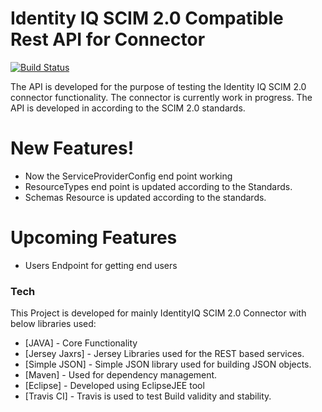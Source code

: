 # Identity IQ SCIM 2.0 Compatible Rest API for Connector


[![Build Status](https://travis-ci.org/currydeveloper/ProjectOlympus.svg?branch=master)](https://travis-ci.org/currydeveloper/ProjectOlympus)

The API is developed for the purpose of testing the Identity IQ SCIM 2.0 connector functionality. The connector is currently work in progress. The API is developed in according to the SCIM 2.0 standards.

# New Features!

  - Now the ServiceProviderConfig end point working
  - ResourceTypes end point is  updated according to the Standards.
  - Schemas Resource is updated according to the standards.
  
# Upcoming Features
 
  - Users Endpoint for getting end users


### Tech

This Project is developed for mainly IdentityIQ SCIM 2.0 Connector with below libraries used:

* [JAVA] - Core Functionality 
* [Jersey Jaxrs] - Jersey Libraries used for the REST based services.
* [Simple JSON] - Simple JSON library used for building JSON objects.
* [Maven] - Used for dependency management.
* [Eclipse] - Developed using EclipseJEE tool 
* [Travis CI] - Travis is used to test Build validity and stability.
